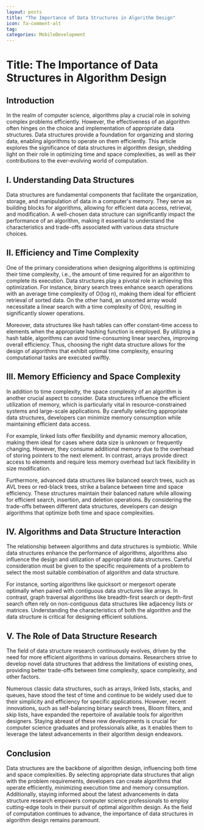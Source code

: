 ```yaml
---
layout: posts
title: "The Importance of Data Structures in Algorithm Design"
icon: fa-comment-alt
tag:
categories: MobileDevelopment
---
```



# Title: The Importance of Data Structures in Algorithm Design

## Introduction

In the realm of computer science, algorithms play a crucial role in solving complex problems efficiently. However, the effectiveness of an algorithm often hinges on the choice and implementation of appropriate data structures. Data structures provide a foundation for organizing and storing data, enabling algorithms to operate on them efficiently. This article explores the significance of data structures in algorithm design, shedding light on their role in optimizing time and space complexities, as well as their contributions to the ever-evolving world of computation.

## I. Understanding Data Structures

Data structures are fundamental components that facilitate the organization, storage, and manipulation of data in a computer's memory. They serve as building blocks for algorithms, allowing for efficient data access, retrieval, and modification. A well-chosen data structure can significantly impact the performance of an algorithm, making it essential to understand the characteristics and trade-offs associated with various data structure choices.

## II. Efficiency and Time Complexity

One of the primary considerations when designing algorithms is optimizing their time complexity, i.e., the amount of time required for an algorithm to complete its execution. Data structures play a pivotal role in achieving this optimization. For instance, binary search trees enhance search operations with an average time complexity of O(log n), making them ideal for efficient retrieval of sorted data. On the other hand, an unsorted array would necessitate a linear search with a time complexity of O(n), resulting in significantly slower operations.

Moreover, data structures like hash tables can offer constant-time access to elements when the appropriate hashing function is employed. By utilizing a hash table, algorithms can avoid time-consuming linear searches, improving overall efficiency. Thus, choosing the right data structure allows for the design of algorithms that exhibit optimal time complexity, ensuring computational tasks are executed swiftly.

## III. Memory Efficiency and Space Complexity

In addition to time complexity, the space complexity of an algorithm is another crucial aspect to consider. Data structures influence the efficient utilization of memory, which is particularly vital in resource-constrained systems and large-scale applications. By carefully selecting appropriate data structures, developers can minimize memory consumption while maintaining efficient data access.

For example, linked lists offer flexibility and dynamic memory allocation, making them ideal for cases where data size is unknown or frequently changing. However, they consume additional memory due to the overhead of storing pointers to the next element. In contrast, arrays provide direct access to elements and require less memory overhead but lack flexibility in size modification.

Furthermore, advanced data structures like balanced search trees, such as AVL trees or red-black trees, strike a balance between time and space efficiency. These structures maintain their balanced nature while allowing for efficient search, insertion, and deletion operations. By considering the trade-offs between different data structures, developers can design algorithms that optimize both time and space complexities.

## IV. Algorithms and Data Structure Interaction

The relationship between algorithms and data structures is symbiotic. While data structures enhance the performance of algorithms, algorithms also influence the design and utilization of appropriate data structures. Careful consideration must be given to the specific requirements of a problem to select the most suitable combination of algorithm and data structure.

For instance, sorting algorithms like quicksort or mergesort operate optimally when paired with contiguous data structures like arrays. In contrast, graph traversal algorithms like breadth-first search or depth-first search often rely on non-contiguous data structures like adjacency lists or matrices. Understanding the characteristics of both the algorithm and the data structure is critical for designing efficient solutions.

## V. The Role of Data Structure Research

The field of data structure research continuously evolves, driven by the need for more efficient algorithms in various domains. Researchers strive to develop novel data structures that address the limitations of existing ones, providing better trade-offs between time complexity, space complexity, and other factors.

Numerous classic data structures, such as arrays, linked lists, stacks, and queues, have stood the test of time and continue to be widely used due to their simplicity and efficiency for specific applications. However, recent innovations, such as self-balancing binary search trees, Bloom filters, and skip lists, have expanded the repertoire of available tools for algorithm designers. Staying abreast of these new developments is crucial for computer science graduates and professionals alike, as it enables them to leverage the latest advancements in their algorithm design endeavors.

## Conclusion

Data structures are the backbone of algorithm design, influencing both time and space complexities. By selecting appropriate data structures that align with the problem requirements, developers can create algorithms that operate efficiently, minimizing execution time and memory consumption. Additionally, staying informed about the latest advancements in data structure research empowers computer science professionals to employ cutting-edge tools in their pursuit of optimal algorithm design. As the field of computation continues to advance, the importance of data structures in algorithm design remains paramount.
